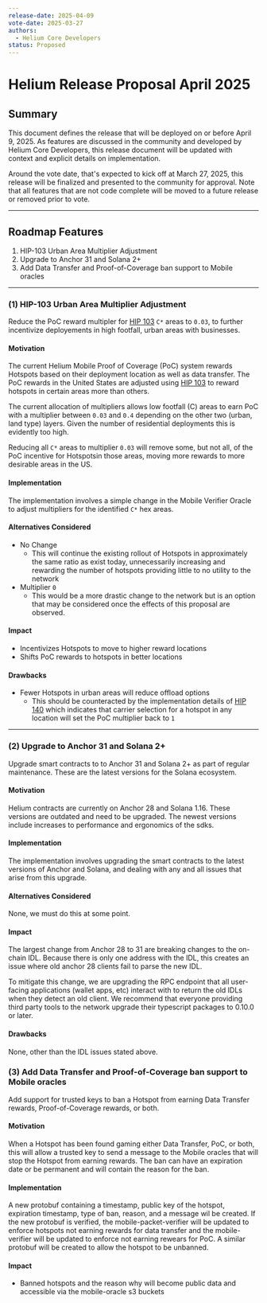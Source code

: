 ```yaml
---
release-date: 2025-04-09
vote-date: 2025-03-27
authors:
  - Helium Core Developers
status: Proposed
---
```


# Helium Release Proposal April 2025

## Summary

This document defines the release that will be deployed on or before April 9, 2025. As features are discussed in the community and developed by Helium Core Developers, this release document will be updated with context and explicit details on implementation.

Around the vote date, that's expected to kick off at March 27, 2025, this release will be finalized and presented to the community for approval. Note that all features that are not code complete will be moved to a future release or removed prior to vote.

---

## Roadmap Features

1. HIP-103 Urban Area Multiplier Adjustment
2. Upgrade to Anchor 31 and Solana 2+
3. Add Data Transfer and Proof-of-Coverage ban support to Mobile oracles

---

### (1) HIP-103 Urban Area Multiplier Adjustment

Reduce the PoC reward multipler for [HIP 103][hip-103] `C*` areas to `0.03`, to further incentivize deployements in high footfall, urban areas with businesses.


#### Motivation

The current Helium Mobile Proof of Coverage (PoC) system rewards Hotspots based on their deployment location as well as data transfer. The PoC rewards in the United States are adjusted using [HIP 103][hip-103] to reward hotspots in certain areas more than others.

The current allocation of multipliers allows low footfall (C) areas to earn PoC with a multiplier between `0.03` and `0.4` depending on the other two (urban, land type) layers. Given the number of residential deployments this is evidently too high.

Reducing all `C*` areas to multiplier `0.03` will remove some, but not all, of the PoC incentive for Hotspotsin those areas, moving more rewards to more desirable areas in the US.

#### Implementation

The implementation involves a simple change in the Mobile Verifier Oracle to adjust multipliers for the identified `C*` hex areas.

#### Alternatives Considered

* No Change
  - This will continue the existing rollout of Hotspots in approximately the same ratio as exist today, unnecessarily increasing and rewarding the number of hotspots providing little to no utility to the network
* Multiplier `0`
  - This would be a more drastic change to the network but is an option that may be considered once the effects of this proposal are observed.

#### Impact

* Incentivizes Hotspots to move to higher reward locations
* Shifts PoC rewards to hotspots in better locations

#### Drawbacks

* Fewer Hotspots in urban areas will reduce offload options
  - This should be counteracted by the implementation details of [HIP 140][hip-140] which indicates that carrier selection for a hotspot in any location will set the PoC multiplier back to `1`

---

[hip-103]: https://github.com/helium/HIP/blob/main/0103-oracle-hex-boosting.md
[hip-140]:  https://github.com/helium/HIP/blob/main/0140-adjust-service-provider-boost-qualifiers.md


### (2) Upgrade to Anchor 31 and Solana 2+

Upgrade smart contracts to to Anchor 31 and Solana 2+ as part of regular maintenance. These are the latest versions
for the Solana ecosystem.


#### Motivation

Helium contracts are currently on Anchor 28 and Solana 1.16. These versions are outdated and need to be upgraded. The newest
versions include increases to performance and ergonomics of the sdks.

#### Implementation

The implementation involves upgrading the smart contracts to the latest versions of Anchor and Solana, and dealing with any and all issues that arise from this upgrade. 

#### Alternatives Considered

None, we must do this at some point.

#### Impact

The largest change from Anchor 28 to 31 are breaking changes to the on-chain IDL. Because there is only one address with the IDL, this creates an issue where old anchor 28 clients fail to parse the new IDL.

To mitigate this change, we are upgrading the RPC endpoint that all user-facing applications (wallet apps, etc) interact with to return the old IDLs when they detect an old client. We recommend that everyone providing third party tools to the network upgrade their typescript packages to 0.10.0 or later.

#### Drawbacks

None, other than the IDL issues stated above.


### (3) Add Data Transfer and Proof-of-Coverage ban support to Mobile oracles

Add support for trusted keys to ban a Hotspot from earning Data Transfer rewards, Proof-of-Coverage rewards, or both.

#### Motivation

When a Hotspot has been found gaming either Data Transfer, PoC, or both, this will allow a trusted key to send a message to the Mobile oracles that will stop the Hotspot from earning rewards.  The ban can have an expiration date or be permanent and will contain the reason for the ban.

#### Implementation

A new protobuf containing a timestamp, public key of the hotspot, expiration timestamp, type of ban, reason, and a message wil be created.  If the new protobuf is verified, the mobile-packet-verifier will be updated to enforce hotspots not earning rewards for data transfer and the mobile-verifier will be updated to enforce not earning rewears for PoC. A similar protobuf will be created to allow the hotspot to be unbanned.

#### Impact

* Banned hotspots and the reason why will become public data and accessible via the mobile-oracle s3 buckets
